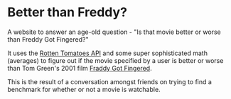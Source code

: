 Better than Freddy?
==================

A website to answer an age-old question - "Is that movie better or worse than Freddy Got Fingered?"

It uses the [Rotten Tomatoes API](http://developer.rottentomatoes.com/page) and some super sophisticated math (averages) to figure out if the movie specified by a user is better or worse than Tom Green's 2001 film [Fraddy Got Fingered](http://www.rottentomatoes.com/m/freddy_got_fingered).

This is the result of a conversation amongst friends on trying to find a benchmark for whether or not a movie is watchable.
